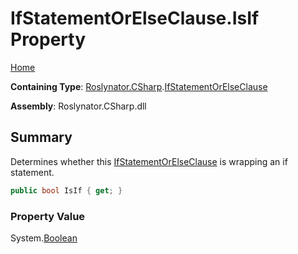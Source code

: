 <a name="_Top"></a>

# IfStatementOrElseClause\.IsIf Property

[Home](../../../../README.md#_Top)

**Containing Type**: [Roslynator.CSharp](../../README.md#_Top)\.[IfStatementOrElseClause](../README.md#_Top)

**Assembly**: Roslynator\.CSharp\.dll

## Summary

Determines whether this [IfStatementOrElseClause](../README.md#_Top) is wrapping an if statement\.

```csharp
public bool IsIf { get; }
```

### Property Value

System\.[Boolean](https://docs.microsoft.com/en-us/dotnet/api/system.boolean)


